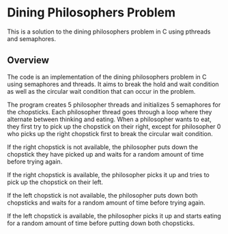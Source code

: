 # Dining Philosophers Problem
This is a solution to the dining philosophers problem in C using pthreads and semaphores.

## Overview
The code is an implementation of the dining philosophers problem in C using semaphores and threads. It aims to break the hold and wait condition as well as the circular wait condition that can occur in the problem.

The program creates 5 philosopher threads and initializes 5 semaphores for the chopsticks. Each philosopher thread goes through a loop where they alternate between thinking and eating. When a philosopher wants to eat, they first try to pick up the chopstick on their right, except for philosopher 0 who picks up the right chopstick first to break the circular wait condition.

If the right chopstick is not available, the philosopher puts down the chopstick they have picked up and waits for a random amount of time before trying again. 

If the right chopstick is available, the philosopher picks it up and tries to pick up the chopstick on their left.

If the left chopstick is not available, the philosopher puts down both chopsticks and waits for a random amount of time before trying again. 
 
If the left chopstick is available, the philosopher picks it up and starts eating for a random amount of time before putting down both chopsticks.

